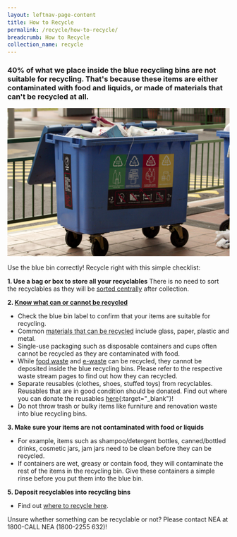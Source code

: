 ```yaml
---
layout: leftnav-page-content
title: How to Recycle
permalink: /recycle/how-to-recycle/
breadcrumb: How to Recycle
collection_name: recycle
---
```


### 40% of what we place inside the blue recycling bins are not suitable for recycling. That's because these items are either contaminated with food and liquids, or made of materials that can't be recycled at all.

![recycling bin in singapore](/images/recycling-bin-in-singapore.jpg)

Use the blue bin correctly! Recycle right with this simple checklist: 

**1. Use a bag or box to store all your recyclables**
There is no need to sort the recyclables as they will be [sorted centrally](/recycle/what-happens-to-recyclables/) after collection.


**2. [Know what can or cannot be recycled](/recycle/what-to-recycle/)** 

* Check the blue bin label to confirm that your items are suitable for recycling. 
* Common [materials that can be recycled](/recycle/what-to-recycle/) include glass, paper, plastic and metal.
* Single-use packaging such as disposable containers and cups often cannot be recycled as they are contaminated with food.
* While [food waste](https://isomer-mewrzerowaste-staging.netlify.com/waste-streams/food-waste/) and [e-waste](/waste-streams/e-waste/) can be recycled, they cannot be deposited inside the blue recycling bins. Please refer to the respective waste stream pages to find out how they can recycled.
* Separate reusables (clothes, shoes, stuffed toys) from recyclables. Reusables that are in good condition should be donated. Find out where you can donate the reusables [here](https://www.facebook.com/MEWRsingapore/posts/2248425458541997){:target="_blank"}!
* Do not throw trash or bulky items like furniture and renovation waste into blue recycling bins.


**3. Make sure your items are not contaminated with food or liquids**
* For example, items such as shampoo/detergent bottles, canned/bottled drinks, cosmetic jars, jam jars need to be clean before they can be recycled. 
* If containers are wet, greasy or contain food, they will contaminate the rest of the items in the recycling bin. Give these containers a simple rinse before you put them into the blue bin.

**5. Deposit recyclables into recycling bins**
* Find out [where to recycle here](/recycle/where-to-recycle/).



Unsure whether something can be recyclable or not? Please contact NEA at 1800-CALL NEA (1800-2255 632)!


